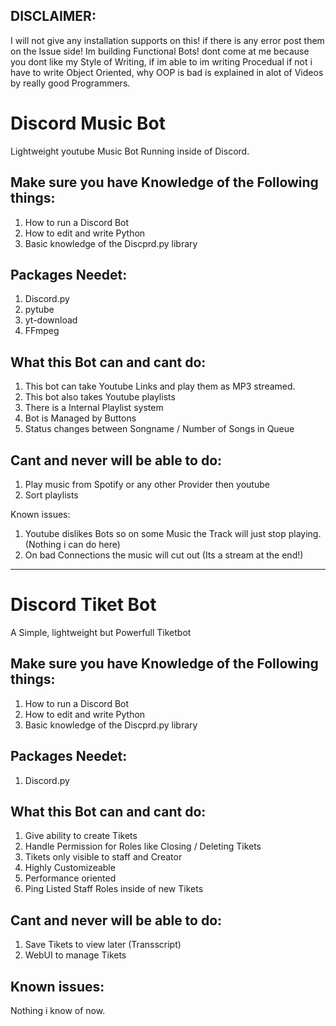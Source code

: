 ## DISCLAIMER:

I will not give any installation supports on this! if there is any error post them on the Issue side!
Im building Functional Bots! dont come at me because you dont like my Style of Writing, if im able to im writing 
Procedual if not i have to write Object Oriented, why OOP is bad is explained in alot of Videos by really good
Programmers.

# Discord Music Bot
Lightweight youtube Music Bot Running inside of Discord.

## Make sure you have Knowledge of the Following things:

1. How to run a Discord Bot
2. How to edit and write Python
3. Basic knowledge of the Discprd.py library


## Packages Needet:
1. Discord.py
2. pytube
3. yt-download
4. FFmpeg

## What this Bot can and cant do:
1. This bot can take Youtube Links and play them as MP3 streamed.
2. This bot also takes Youtube playlists
3. There is a Internal Playlist system
4. Bot is Managed by Buttons
5. Status changes between Songname / Number of Songs in Queue

## Cant and never will be able to do:
1. Play music from Spotify or any other Provider then youtube
2. Sort playlists


Known issues:
1. Youtube dislikes Bots so on some Music the Track will just stop playing. (Nothing i can do here)
2. On bad Connections the music will cut out (Its a stream at the end!)


---

# Discord Tiket Bot
A Simple, lightweight but Powerfull Tiketbot

## Make sure you have Knowledge of the Following things:

1. How to run a Discord Bot
2. How to edit and write Python
3. Basic knowledge of the Discprd.py library

## Packages Needet:

1. Discord.py

## What this Bot can and cant do:

1. Give ability to create Tikets
2. Handle Permission for Roles like Closing / Deleting Tikets
3. Tikets only visible to staff and Creator
4. Highly Customizeable
5. Performance oriented
6. Ping Listed Staff Roles inside of new Tikets

## Cant and never will be able to do:

1. Save Tikets to view later (Transscript)
2. WebUI to manage Tikets

## Known issues:

Nothing i know of now.
